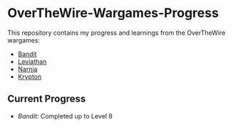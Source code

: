 # OverTheWire-Wargames-Progress

This repository contains my progress and learnings from the OverTheWire wargames:

- [Bandit](./Bandit)
- [Leviathan](./Leviathan)
- [Narnia](./Narnia)
- [Krypton](./Krypton)

## Current Progress
- *Bandit*: Completed up to Level 8
